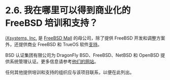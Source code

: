 # 2.6. 我在哪里可以得到商业化的 FreeBSD 培训和支持？

[iXsystems, Inc.](http://www.ixsystems.com) 是 [FreeBSD Mall](http://www.freebsdmall.com/) 的母公司，除了提供 FreeBSD 开发和调整方案外，还提供商业 FreeBSD 和 TrueOS 软件[支持](http://www.ixsystems.com/support)。
 
BSD 认证集团有限公司为 DragonFly BSD、FreeBSD、NetBSD 和 OpenBSD 提供系统管理认证。更多信息请参考[他们的网站](http://www.BSDCertification.org)。

任何其他提供培训和支持的组织应与该项目联系，以便在此列出。
